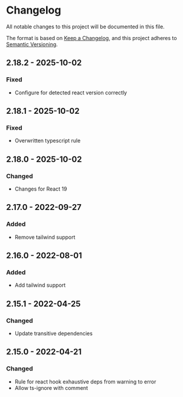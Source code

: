
# Changelog
All notable changes to this project will be documented in this file.

The format is based on [Keep a Changelog](https://keepachangelog.com/en/1.0.0/),
and this project adheres to [Semantic Versioning](https://semver.org/spec/v2.0.0.html).

## 2.18.2 - 2025-10-02
### Fixed
- Configure for detected react version correctly

## 2.18.1 - 2025-10-02
### Fixed
- Overwritten typescript rule

## 2.18.0 - 2025-10-02
### Changed
- Changes for React 19

## 2.17.0 - 2022-09-27
### Added
- Remove tailwind support

## 2.16.0 - 2022-08-01
### Added
- Add tailwind support

## 2.15.1 - 2022-04-25
### Changed
- Update transitive dependencies

## 2.15.0 - 2022-04-21
### Changed
- Rule for react hook exhaustive deps from warning to error
- Allow ts-ignore with comment
